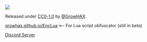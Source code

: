 ![](https://komarev.com/ghpvc/?username=GrowHax&style=flat-square)

Released under [CC0-1.0](/LICENSE) by [@GrowHAX]([[https://github.com/Growhax](https://github.com/GrowHax/GrowPai/blob/main/LICENSE)](https://github.com/GrowHax)).


[growhax.github.io/EncLua](https://growhax.github.io/EncLua) <-- For Lua script obfuscator (still in beta)

[Discord Server](https://discord.gg/SES9tgHEHE)


